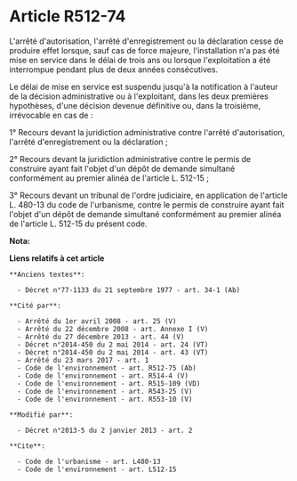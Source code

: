 # Article R512-74

L'arrêté d'autorisation, l'arrêté d'enregistrement ou la déclaration cesse de produire effet lorsque, sauf cas de force
majeure, l'installation n'a pas été mise en service dans le délai de trois ans ou lorsque l'exploitation a été interrompue
pendant plus de deux années consécutives. 

Le délai de mise en service est suspendu jusqu'à la notification à l'auteur de la décision administrative ou à l'exploitant,
dans les deux premières hypothèses, d'une décision devenue définitive ou, dans la troisième, irrévocable en cas de : 

1° Recours devant la juridiction administrative contre l'arrêté d'autorisation, l'arrêté d'enregistrement ou la
déclaration ; 

2° Recours devant la juridiction administrative contre le permis de construire ayant fait l'objet d'un dépôt de demande
simultané conformément au premier alinéa de l'article L. 512-15 ; 

3° Recours devant un tribunal de l'ordre judiciaire, en application de l'article L. 480-13 du code de l'urbanisme, contre le
permis de construire ayant fait l'objet d'un dépôt de demande simultané conformément au premier alinéa de l'article L. 512-15
du présent code.

**Nota:**



**Liens relatifs à cet article**

	**Anciens textes**:

	  - Décret n°77-1133 du 21 septembre 1977 - art. 34-1 (Ab)

	**Cité par**:

	  - Arrêté du 1er avril 2008 - art. 25 (V)
	  - Arrêté du 22 décembre 2008 - art. Annexe I (V)
	  - Arrêté du 27 décembre 2013 - art. 44 (V)
	  - Décret n°2014-450 du 2 mai 2014 - art. 24 (VT)
	  - Décret n°2014-450 du 2 mai 2014 - art. 43 (VT)
	  - Arrêté du 23 mars 2017 - art. 1
	  - Code de l'environnement - art. R512-75 (Ab)
	  - Code de l'environnement - art. R514-4 (V)
	  - Code de l'environnement - art. R515-109 (VD)
	  - Code de l'environnement - art. R543-25 (V)
	  - Code de l'environnement - art. R553-10 (V)

	**Modifié par**:

	  - Décret n°2013-5 du 2 janvier 2013 - art. 2

	**Cite**:

	  - Code de l'urbanisme - art. L480-13
	  - Code de l'environnement - art. L512-15
